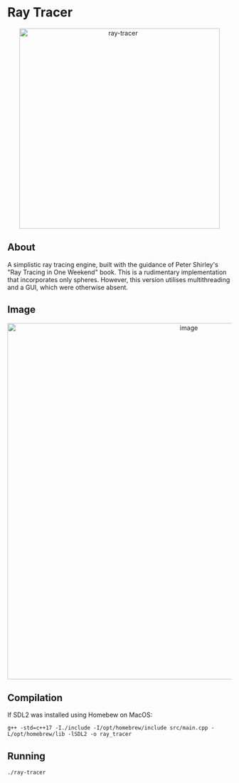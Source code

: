 # Ray Tracer

<p align="center">
  <img width="450" alt="ray-tracer" src="https://github.com/vqiu25/ray-tracer/assets/109129209/42dd2ed2-d84e-4892-baed-37525b095df4">
</p>

## About
A simplistic ray tracing engine, built with the guidance of Peter Shirley's "Ray Tracing in One Weekend" book. This is a rudimentary implementation that incorporates only spheres. However, this version utilises multithreading and a GUI, which were otherwise absent.

## Image
<p align="center">
  <img width="800" alt="image" src="https://github.com/vqiu25/ray-tracer/assets/109129209/52b5070d-11c5-4640-a8b5-24b35e76759f">
</p>

## Compilation
If SDL2 was installed using Homebew on MacOS:

`g++ -std=c++17 -I./include -I/opt/homebrew/include src/main.cpp -L/opt/homebrew/lib -lSDL2 -o ray_tracer`

## Running
`./ray-tracer`
